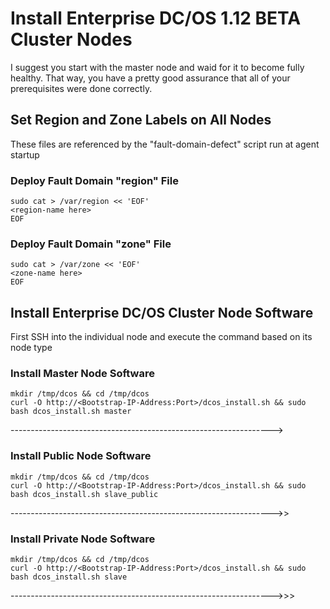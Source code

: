 # Install Enterprise DC/OS 1.12 BETA Cluster Nodes
I suggest you start with the master node and waid for it to become fully healthy.  That way, you have a pretty good assurance that all of your prerequisites were done correctly.

## Set Region and Zone Labels on All Nodes
These files are referenced by the "fault-domain-defect" script run at agent startup

### Deploy Fault Domain "region" File
```
sudo cat > /var/region << 'EOF'
<region-name here>
EOF
```

### Deploy Fault Domain "zone" File
```
sudo cat > /var/zone << 'EOF'
<zone-name here>
EOF
```

## Install Enterprise DC/OS Cluster Node Software
First SSH into the individual node and execute the command based on its node type

### Install Master Node Software
```
mkdir /tmp/dcos && cd /tmp/dcos
curl -O http://<Bootstrap-IP-Address:Port>/dcos_install.sh && sudo bash dcos_install.sh master
```
----------------------------------------------------------------->

### Install Public Node Software
```
mkdir /tmp/dcos && cd /tmp/dcos
curl -O http://<Bootstrap-IP-Address:Port>/dcos_install.sh && sudo bash dcos_install.sh slave_public
```
----------------------------------------------------------------->>

### Install Private Node Software
```
mkdir /tmp/dcos && cd /tmp/dcos
curl -O http://<Bootstrap-IP-Address:Port>/dcos_install.sh && sudo bash dcos_install.sh slave
```
----------------------------------------------------------------->>>

